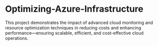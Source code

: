 # Optimizing-Azure-Infrastructure
This project demonstrates the impact of advanced cloud monitoring and resource optimization techniques in reducing costs and enhancing performance—ensuring scalable, efficient, and cost-effective cloud operations.
